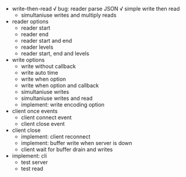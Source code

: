 
* write-then-read
  √ bug: reader parse JSON
  √ simple write then read
  * simultaniuse writes and multiply reads
* reader options
  * reader start
  * reader end
  * reader start and end
  * reader levels
  * reader start, end and levels
* write options
  * write without callback
  * write auto time
  * write when option
  * write when option and callback
  * simultaniuse writes
  * simultaniuse writes and read
  * implement: write encoding option
* client once events
  * client connect event
  * client close event
* client close
  * implement: client reconnect
  * implement: buffer write when server is down
  * client wait for buffer drain and writes
* implement: cli
  * test server
  * test read
